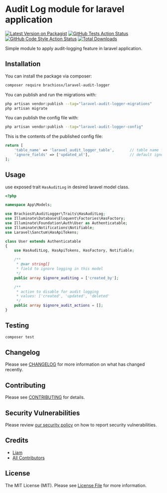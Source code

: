 # Audit Log module for laravel application

[![Latest Version on Packagist](https://img.shields.io/packagist/v/brachiosx/laravel-audit-logger.svg?style=flat-square)](https://packagist.org/packages/brachiosx/laravel-audit-logger)
[![GitHub Tests Action Status](https://img.shields.io/github/workflow/status/brachiosx/laravel-audit-logger/run-tests?label=tests)](https://github.com/brachiosx/laravel-audit-logger/actions?query=workflow%3Arun-tests+branch%3Amain)
[![GitHub Code Style Action Status](https://img.shields.io/github/workflow/status/brachiosx/laravel-audit-logger/Fix%20PHP%20code%20style%20issues?label=code%20style)](https://github.com/brachiosx/laravel-audit-logger/actions?query=workflow%3A"Fix+PHP+code+style+issues"+branch%3Amain)
[![Total Downloads](https://img.shields.io/packagist/dt/brachiosx/laravel-audit-logger.svg?style=flat-square)](https://packagist.org/packages/brachiosx/laravel-audit-logger)

Simple module to apply audit-logging feature in laravel application. 

## Installation

You can install the package via composer:

```bash
composer require brachiosx/laravel-audit-logger
```

You can publish and run the migrations with:

```bash
php artisan vendor:publish --tag="laravel-audit-logger-migrations"
php artisan migrate
```

You can publish the config file with:

```bash
php artisan vendor:publish --tag="laravel-audit-logger-config"
```

This is the contents of the published config file:

```php
return [
    'table_name' => 'laravel_audit_logger_table',       // table name for audit-log
    'ignore_fields' => ['updated_at'],                  // default ignore fields to skip log
];
```

## Usage

use exposed trait `HasAuditLog` in desired laravel model class.

```php
<?php

namespace App\Models;

use BrachiosX\AuditLogger\Traits\HasAuditLog;
use Illuminate\Database\Eloquent\Factories\HasFactory;
use Illuminate\Foundation\Auth\User as Authenticatable;
use Illuminate\Notifications\Notifiable;
use Laravel\Sanctum\HasApiTokens;

class User extends Authenticatable
{
    use HasAuditLog, HasApiTokens, HasFactory, Notifiable;

    /**
     * @var string[]
     * field to ignore logging in this model
     */
    public array $ignore_auditing = ['created_by'];

    /**
     * action to disable for audit logging
     * values: ['created', 'updated', 'deleted'
     */
    public array $ignore_audit_actions = [];
}

```

## Testing

```bash
composer test
```

## Changelog

Please see [CHANGELOG](CHANGELOG.md) for more information on what has changed recently.

## Contributing

Please see [CONTRIBUTING](CONTRIBUTING.md) for details.

## Security Vulnerabilities

Please review [our security policy](../../security/policy) on how to report security vulnerabilities.

## Credits

- [Liam](https://github.com/zest97)
- [All Contributors](../../contributors)

## License

The MIT License (MIT). Please see [License File](LICENSE.md) for more information.
